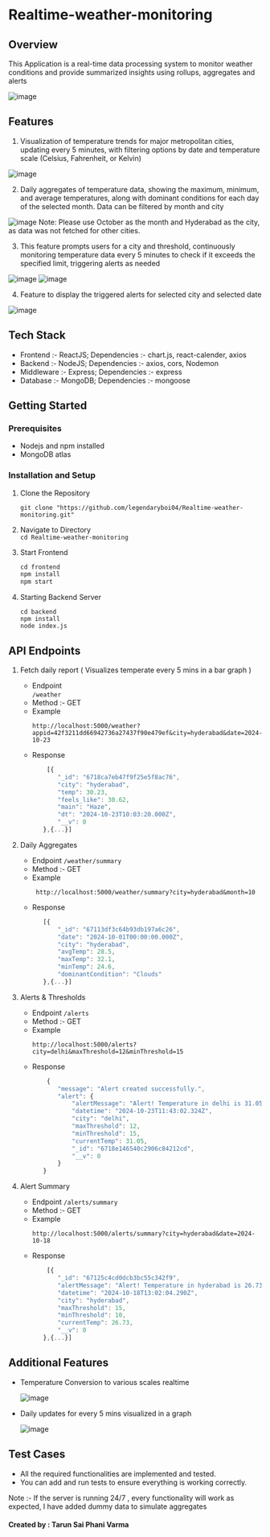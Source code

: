 # Realtime-weather-monitoring

## Overview
This Application is a real-time data processing system to monitor weather conditions and provide summarized insights using rollups, aggregates and alerts

![image](https://github.com/user-attachments/assets/77aef138-00e8-49c2-8b2d-78aa4bb4b537)

## Features
1) Visualization of temperature trends for major metropolitan cities, updating every 5 minutes, with filtering options by date and temperature scale (Celsius, Fahrenheit, or Kelvin)

![image](https://github.com/user-attachments/assets/fd82b4ce-775d-4e3d-a181-31b0c0358d99)

2) Daily aggregates of temperature data, showing the maximum, minimum, and average temperatures, along with dominant conditions for each day of the selected month. Data can be filtered by month and city

![image](https://github.com/user-attachments/assets/05852025-61b4-4bb4-b87a-9cc755eb97c9)
Note: Please use October as the month and Hyderabad as the city, as data was not fetched for other cities.

3) This feature prompts users for a city and threshold, continuously monitoring temperature data every 5 minutes to check if it exceeds the specified limit, triggering alerts as needed

![image](https://github.com/user-attachments/assets/6d12f845-b70d-4e80-9dbe-06dc0d802cbe)
![image](https://github.com/user-attachments/assets/43527d91-ce95-43e3-bbf3-3f59d16a30c9)

4) Feature to display the triggered alerts for selected city and selected date

![image](https://github.com/user-attachments/assets/3824d6b0-0954-4012-8151-272b1a9261f8)


## Tech Stack
- Frontend :- ReactJS; Dependencies :- chart.js, react-calender, axios
- Backend :- NodeJS; Dependencies :- axios, cors, Nodemon
- Middleware :- Express; Dependencies :- express
- Database :- MongoDB; Dependencies :- mongoose

## Getting Started

### Prerequisites
- Nodejs and npm installed
- MongoDB atlas

### Installation and Setup
1) Clone the Repository </br>
	``` 
	git clone "https://github.com/legendaryboi04/Realtime-weather-monitoring.git" 
	```

2) Navigate to Directory </br>
``` cd Realtime-weather-monitoring ```

3) Start Frontend </br>
	```  javascript  
	cd frontend
	npm install
	npm start 
	 ```

4) Starting Backend Server </br>
	```    
    cd backend
    npm install
    node index.js
	```

## API Endpoints
1) Fetch daily report ( Visualizes temperate every 5 mins in a bar graph )
   - Endpoint </br>
     ``` /weather ```
   - Method :- GET
   - Example
     ```
     http://localhost:5000/weather?appid=42f3211dd66942736a27437f90e479ef&city=hyderabad&date=2024-10-23 
      ```
   - Response 
     ```  javascript
	     [{
	        "_id": "6718ca7eb47f9f25e5f8ac76",
	        "city": "hyderabad",
	        "temp": 30.23,
	        "feels_like": 30.62,
	        "main": "Haze",
	        "dt": "2024-10-23T10:03:20.000Z",
	        "__v": 0
	    },{...}]
	 ```

2) Daily Aggregates 
   - Endpoint 
     ``` /weather/summary ```
   - Method :- GET 
   - Example
     ``` 
      http://localhost:5000/weather/summary?city=hyderabad&month=10 
      ```
   - Response 
     ``` javascript
	    [{
	        "_id": "67113df3c64b93db197a6c26",
	        "date": "2024-10-01T00:00:00.000Z",
	        "city": "hyderabad",
	        "avgTemp": 28.5,
	        "maxTemp": 32.1,
	        "minTemp": 24.6,
	        "dominantCondition": "Clouds"
	    },{...}] 
3) Alerts & Thresholds
   - Endpoint
     ``` /alerts ```
   - Method :- GET
   - Example
     ``` 
     http://localhost:5000/alerts?city=delhi&maxThreshold=12&minThreshold=15 
   - Response
     ``` javascript
	     {
		    "message": "Alert created successfully.",
		    "alert": {
		        "alertMessage": "Alert! Temperature in delhi is 31.05°C, which is outside the specified thresholds.",
		        "datetime": "2024-10-23T11:43:02.324Z",
		        "city": "delhi",
		        "maxThreshold": 12,
		        "minThreshold": 15,
		        "currentTemp": 31.05,
		        "_id": "6718e146540c2906c84212cd",
		        "__v": 0
		    }
		} 

4) Alert Summary
   - Endpoint
     ```/alerts/summary ```
   - Method :- GET
   - Example
     ```
     http://localhost:5000/alerts/summary?city=hyderabad&date=2024-10-18
   - Response
     ```` javascript
	     [{
	        "_id": "67125c4cd0dcb3bc55c342f9",
	        "alertMessage": "Alert! Temperature in hyderabad is 26.73°C, which is outside the specified thresholds.",
	        "datetime": "2024-10-18T13:02:04.290Z",
	        "city": "hyderabad",
	        "maxThreshold": 15,
	        "minThreshold": 10,
	        "currentTemp": 26.73,
	        "__v": 0
	    },{...}]

## Additional Features
- Temperature Conversion to various scales realtime
  
  ![image](https://github.com/user-attachments/assets/c3d9976d-af41-4a70-8edc-a28666bcd7ca)
- Daily updates for every 5 mins visualized in a graph
  
  ![image](https://github.com/user-attachments/assets/7703c407-1b93-4cc3-8f4f-2cae7a9f53a3)

## Test Cases
- All the required functionalities are implemented and tested.
- You can add and run tests to ensure everything is working correctly.


Note :- If the server is running 24/7 , every functionality will work as expected, I have added dummy data to simulate aggregates 
#### Created by : Tarun Sai Phani Varma
